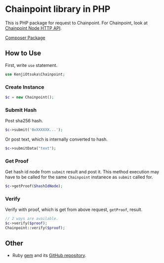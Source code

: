 # Chainpoint library in PHP

This is PHP package for request to Chainpoint.
For Chainpoint, look at [Chainpoint Node HTTP API](https://github.com/chainpoint/chainpoint-node/wiki/Node-HTTP-API).

[Composer Package](https://packagist.org/packages/kenji-otsuka/chainpoint)

## How to Use

First, write `use` statement.

```php
use KenjiOtsuka\Chainpoint;
```

### Create Instance

```php
$c = new Chainpoint();
```

### Submit Hash

Post sha256 hash.

```php
$c->submit('0xXXXXXX...');
```

Or post text, which is internally converted to hash.

```php
$c->submitData("text");
```

### Get Proof

Get hash id node from `submit` result and post it.
This method execution may have to be called for the same `Chainpoint` instanece
as `submit` called for.

```php
$c->getProof($hashIdNode);
```

### Verify

Verify with proof, which is get from above request, `getProof`, result.

```php
// 2 ways are available.
$c->verify($proof);
Chainpoint::verify($proof);
```

## Other

* Ruby [gem](https://rubygems.org/gems/chainpoint) and its [GitHub repository](https://github.com/KenjiOhtsuka/chainpoint_gem).
